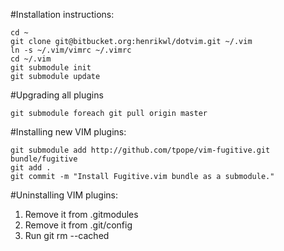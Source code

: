 #Installation instructions:

	cd ~
	git clone git@bitbucket.org:henrikwl/dotvim.git ~/.vim
	ln -s ~/.vim/vimrc ~/.vimrc
	cd ~/.vim
	git submodule init
	git submodule update

#Upgrading all plugins

	git submodule foreach git pull origin master

#Installing new VIM plugins:

	git submodule add http://github.com/tpope/vim-fugitive.git bundle/fugitive
	git add .
	git commit -m "Install Fugitive.vim bundle as a submodule."
	
#Uninstalling VIM plugins:

1. Remove it from .gitmodules
2. Remove it from .git/config
3. Run git rm --cached <path-to-module></path-to-module>